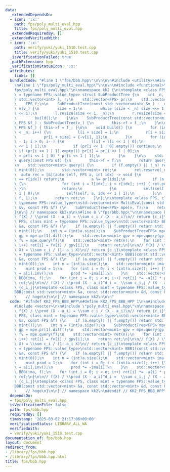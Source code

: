 ```yaml
---
data:
  _extendedDependsOn:
  - icon: ':x:'
    path: fps/poly_multi_eval.hpp
    title: fps/poly_multi_eval.hpp
  _extendedRequiredBy: []
  _extendedVerifiedWith:
  - icon: ':x:'
    path: verify/yuki/yuki_1510.test.cpp
    title: verify/yuki/yuki_1510.test.cpp
  _isVerificationFailed: true
  _pathExtension: hpp
  _verificationStatusIcon: ':x:'
  attributes:
    links: []
  bundledCode: "#line 1 \"fps/bbb.hpp\"\n\n\n\n#include <utility>\n#include <vector>\n\
    \n#line 1 \"fps/poly_multi_eval.hpp\"\n\n\n\n#include <functional>\n#line 6 \"\
    fps/poly_multi_eval.hpp\"\n\nnamespace kk2 {\n\ntemplate <class FPS, class mint\
    \ = typename FPS::value_type> struct SubProductTree {\n    int _n, size;\n   \
    \ std::vector<int> l, r;\n    std::vector<FPS> pr;\n    std::vector<mint> v;\n\
    \    FPS f;\n\n    SubProductTree(const std::vector<mint> &v_) : _n(int(v_.size())),\
    \ v(v_) {\n        size = 1;\n        while (size < _n) size <<= 1;\n        pr.resize(size\
    \ << 1);\n        l.resize(size << 1, _n);\n        r.resize(size << 1, _n);\n\
    \        build();\n    }\n\n    SubProductTree(const std::vector<mint> &v_, const\
    \ FPS &f_) : SubProductTree(v_) {\n        this->f = f_;\n    }\n\n    void set(const\
    \ FPS &f_) { this->f = f_; }\n\n    void build() {\n        for (int i = 0; i\
    \ < _n; i++) {\n            l[i + size] = i;\n            r[i + size] = i + 1;\n\
    \            pr[i + size] = {-v[i], 1};\n        }\n        for (int i = size\
    \ - 1; i > 0; i--) {\n            l[i] = l[i << 1 | 0];\n            r[i] = r[i\
    \ << 1 | 1];\n            if (pr[i << 1 | 0].empty()) continue;\n            else\
    \ if (pr[i << 1 | 1].empty()) pr[i] = pr[i << 1 | 0];\n            else pr[i]\
    \ = pr[i << 1 | 0] * pr[i << 1 | 1];\n        }\n    }\n\n    std::vector<mint>\
    \ query(const FPS &f) {\n        this->f = f;\n        return query();\n    }\n\
    \n    std::vector<mint> query() {\n        if (f.empty() || !_n) return FPS(_n,\
    \ mint(0));\n        std::vector<mint> ret;\n        ret.reserve(_n);\n      \
    \  auto rec = [&](auto self, FPS a, int idx) -> void {\n            if (l[idx]\
    \ == r[idx]) return;\n            a %= pr[idx];\n            if (a.size() <= 64u)\
    \ {\n                for (int i = l[idx]; i < r[idx]; i++) { ret.push_back(a.eval(v[i]));\
    \ }\n                return;\n            }\n            self(self, a, idx <<\
    \ 1 | 0);\n            self(self, a, idx << 1 | 1);\n        };\n        rec(rec,\
    \ f, 1);\n        return ret;\n    }\n};\n\ntemplate <class FPS, class mint =\
    \ typename FPS::value_type>\nstd::vector<mint> MultiEval(const std::vector<mint>\
    \ &v, const FPS &f) {\n    SubProductTree<FPS> mpe(v, f);\n    return mpe.query();\n\
    }\n\n} // namespace kk2\n\n\n#line 8 \"fps/bbb.hpp\"\n\nnamespace kk2 {\n\n//\
    \ f(X) / \\prod (X - a_i) = \\sum c_i / (X - a_i)\n// return {c_i}\ntemplate <class\
    \ FPS, class mint = typename FPS::value_type>\nstd::vector<mint> BBB(const std::vector<mint>\
    \ &a, const FPS &f) {\n    if (a.empty() || f.empty()) return std::vector<mint>(a.size(),\
    \ mint());\n    int n = (int)a.size();\n    SubProductTree<FPS> mpe(a);\n    FPS\
    \ gp = mpe.pr[1].diff();\n    std::vector<mint> gpv = mpe.query(gp);\n    std::vector<mint>\
    \ fv = mpe.query(f);\n    std::vector<mint> ret(n);\n    for (int i = 0; i < n;\
    \ i++) ret[i] = fv[i] / gpv[i];\n    return ret;\n}\n\n// f(X) / \\prod (1 - a_i\
    \ X) = \\sum c_i / (1- a_i X)\n// return {c_i}\ntemplate <class FPS, class mint\
    \ = typename FPS::value_type>\nstd::vector<mint> BBB1(const std::vector<mint>\
    \ &a, const FPS &f) {\n    if (a.empty() || f.empty()) return std::vector<mint>(a.size(),\
    \ mint(0));\n    int n = (int)a.size();\n    std::vector<mint> ima(a.size());\n\
    \    mint prod = 1;\n    for (int i = 0; i < (int)a.size(); i++) {\n        ima[i]\
    \ = a[i].inv();\n        prod *= -ima[i];\n    }\n    std::vector<mint> ret =\
    \ BBB(ima, f);\n    for (int i = 0; i < n; i++) ret[i] *= -a[i] * prod;\n    return\
    \ ret;\n}\n\n// f(X) / \\prod (X - a_i)^d_i =  \\sum c_i,j / (X - a_i)^j\n// return\
    \ {c_i,j}\ntemplate <class FPS, class mint = typename FPS::value_type>\nstd::vector<std::vector<mint>>\n\
    BBB(const std::vector<mint> &a, const std::vector<mint> &d, const FPS &f) {\n\
    \    // hoge\n}\n\n} // namespace kk2\n\n\n"
  code: "#ifndef KK2_FPS_BBB_HPP\n#define KK2_FPS_BBB_HPP 1\n\n#include <utility>\n\
    #include <vector>\n\n#include \"poly_multi_eval.hpp\"\n\nnamespace kk2 {\n\n//\
    \ f(X) / \\prod (X - a_i) = \\sum c_i / (X - a_i)\n// return {c_i}\ntemplate <class\
    \ FPS, class mint = typename FPS::value_type>\nstd::vector<mint> BBB(const std::vector<mint>\
    \ &a, const FPS &f) {\n    if (a.empty() || f.empty()) return std::vector<mint>(a.size(),\
    \ mint());\n    int n = (int)a.size();\n    SubProductTree<FPS> mpe(a);\n    FPS\
    \ gp = mpe.pr[1].diff();\n    std::vector<mint> gpv = mpe.query(gp);\n    std::vector<mint>\
    \ fv = mpe.query(f);\n    std::vector<mint> ret(n);\n    for (int i = 0; i < n;\
    \ i++) ret[i] = fv[i] / gpv[i];\n    return ret;\n}\n\n// f(X) / \\prod (1 - a_i\
    \ X) = \\sum c_i / (1- a_i X)\n// return {c_i}\ntemplate <class FPS, class mint\
    \ = typename FPS::value_type>\nstd::vector<mint> BBB1(const std::vector<mint>\
    \ &a, const FPS &f) {\n    if (a.empty() || f.empty()) return std::vector<mint>(a.size(),\
    \ mint(0));\n    int n = (int)a.size();\n    std::vector<mint> ima(a.size());\n\
    \    mint prod = 1;\n    for (int i = 0; i < (int)a.size(); i++) {\n        ima[i]\
    \ = a[i].inv();\n        prod *= -ima[i];\n    }\n    std::vector<mint> ret =\
    \ BBB(ima, f);\n    for (int i = 0; i < n; i++) ret[i] *= -a[i] * prod;\n    return\
    \ ret;\n}\n\n// f(X) / \\prod (X - a_i)^d_i =  \\sum c_i,j / (X - a_i)^j\n// return\
    \ {c_i,j}\ntemplate <class FPS, class mint = typename FPS::value_type>\nstd::vector<std::vector<mint>>\n\
    BBB(const std::vector<mint> &a, const std::vector<mint> &d, const FPS &f) {\n\
    \    // hoge\n}\n\n} // namespace kk2\n\n#endif // KK2_FPS_BBB_HPP\n"
  dependsOn:
  - fps/poly_multi_eval.hpp
  isVerificationFile: false
  path: fps/bbb.hpp
  requiredBy: []
  timestamp: '2025-03-02 21:17:06+09:00'
  verificationStatus: LIBRARY_ALL_WA
  verifiedWith:
  - verify/yuki/yuki_1510.test.cpp
documentation_of: fps/bbb.hpp
layout: document
redirect_from:
- /library/fps/bbb.hpp
- /library/fps/bbb.hpp.html
title: fps/bbb.hpp
---
```

